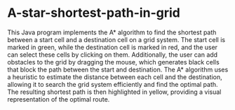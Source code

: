 # A-star-shortest-path-in-grid

This Java program implements the A* algorithm to find the shortest path between a start cell and a destination cell on a grid system. The start cell is marked in green, while the destination cell is marked in red, and the user can select these cells by clicking on them. Additionally, the user can add obstacles to the grid by dragging the mouse, which generates black cells that block the path between the start and destination. The A* algorithm uses a heuristic to estimate the distance between each cell and the destination, allowing it to search the grid system efficiently and find the optimal path. The resulting shortest path is then highlighted in yellow, providing a visual representation of the optimal route.
